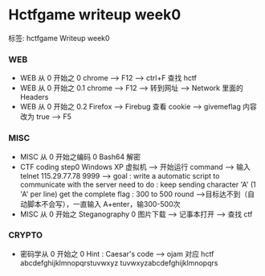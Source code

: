 # Hctfgame writeup week0

标签: hctfgame Writeup week0

### WEB ###
> 
 - WEB 从 0 开始之 0
   chrome --> F12 --> ctrl+F 查找 hctf
 - WEB 从 0 开始之 0.1
   chrome --> F12 --> 转到网址 --> Network 里面的 Headers
 - WEB 从 0 开始之 0.2
   Firefox --> Firebug 查看 cookie --> givemeflag 内容改为 true --> F5

### MISC ###
> 
 - MISC 从 0 开始之编码 0
   Bash64 解密
 - CTF coding step0
   Windows XP 虚拟机 --> 开始运行 command --> 输入 telnet 115.29.77.78 9999 -->
   goal : write a automatic script to communicate with the server
   need to do : keep sending character 'A' (1 'A' per line)
   get the complete flag : 300 to 500 round 
-->目标达不到（自动脚本不会写），一直输入 A+enter，输300-500次
 - MISC 从 0 开始之 Steganography 0
   图片下载 --> 记事本打开 --> 查找 ctf

### CRYPTO ###
> 
 - 密码学从 0 开始之 0
   Hint : Caesar's code --> ojam 对应 hctf
   abcdefghijklmnopqrstuvwxyz
   tuvwxyzabcdefghijklmnopqrs